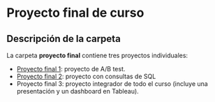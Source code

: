 # Proyecto final de curso

## Descripción de la carpeta 

La carpeta **proyecto final** contiene tres proyectos individuales: 
- [Proyecto final 1](https://github.com/CarmenPujato/practicum/tree/main/proyecto%20final/Proyecto%20final%20AB%20test): proyecto de A/B test.
- [Proyecto final 2](https://github.com/CarmenPujato/practicum/tree/main/proyecto%20final/Proyecto%20final%20SQL): proyecto con consultas de SQL 
- Proyecto final 3: proyecto integrador de todo el curso (incluye una presentación y un dashboard en Tableau). 
